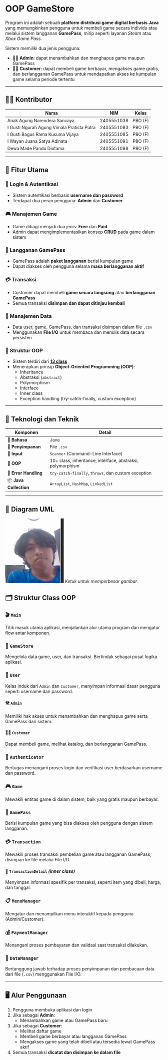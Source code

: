 # OOP GameStore

Program ini adalah sebuah **platform distribusi game digital berbasis Java** yang memungkinkan pengguna untuk membeli game secara individu atau melalui sistem langganan **GamePass**, mirip seperti layanan *Steam* atau *Xbox Game Pass*.

Sistem memiliki dua jenis pengguna:
- 👨‍💼 **Admin**: dapat menambahkan dan menghapus game maupun GamePass
- 🧑‍💻 **Customer**: dapat membeli game berbayar, mengakses game gratis, dan berlangganan GamePass untuk mendapatkan akses ke kumpulan game selama periode tertentu
---

## 🙋‍♂️ Kontributor
| Nama                         | NIM        | Kelas   |
|------------------------------|------------|---------|
| Anak Agung Narendera Sancaya | 2405551038 | PBO (F) |
| I Gusti Ngurah Agung Vimala Pratista Putra | 2405551083 | PBO (F) |
| I Gusti Bagus Rama Kusuma Vijaya | 2405551085 | PBO (F) |
| I Wayan Juana Satya Adinata | 2405551091 | PBO (F) |
| Dewa Made Pandu Diotama | 2405551098 | PBO (F) |
---

## 🎯 Fitur Utama
### 🔐 Login & Autentikasi
- Sistem autentikasi berbasis **username dan password**
- Terdapat dua peran pengguna: **Admin** dan **Customer**

### 🎮 Manajemen Game
- Game dibagi menjadi dua jenis: **Free** dan **Paid**
- Admin dapat mengimplementasikan konsep **CRUD** pada game dalam sistem

### 💼 Langganan GamePass
- GamePass adalah **paket langganan** berisi kumpulan game
- Dapat diakses oleh pengguna selama **masa berlangganan aktif**

### 💳 Transaksi
- Customer dapat membeli **game secara langsung** atau **berlangganan GamePass** 
- Semua transaksi **disimpan dan dapat ditinjau kembali**

### 🧾 Manajemen Data
- Data user, game, GamePass, dan transaksi disimpan dalam file `.csv`
- Menggunakan **File I/O** untuk membaca dan menulis data secara persisten

### 🧱 Struktur OOP
- Sistem terdiri dari **[13 class](#struktur-class-oop)**
- Menerapkan prinsip **Object-Oriented Programming (OOP)**:
    - Inheritance
    - Abstraksi (`abstract`)
    - Polymorphism
    - Interface
    - Inner class
    - Exception handling (try-catch-finally, custom exception)
---

## 🔧 Teknologi dan Teknik

| Komponen           | Detail                                                              |
|--------------------|---------------------------------------------------------------------|
| 🧠 **Bahasa**       | Java                                                                |
| 📁 **Penyimpanan**  | File `.csv`                                                         |
| 💬 **Input**        | `Scanner` (Command-Line Interface)                                  |
| 🧱 **OOP**          | 10+ class, inheritance, interface, abstraksi, polymorphism          |
| 🚨 **Error Handling** | `try-catch-finally`, `throws`, dan custom exception              |
| 📦 **Java Collection** | `ArrayList`, `HashMap`, `LinkedList`                             |
---

## 📐 Diagram UML
![UML Diagram](https://github.com/Sancaaa/GameStore/blob/main/assets/Screenshot_2025-05-12_224100.png?raw=true)
*Ketuk untuk memperbesar gambar.*


<a name="struktur-class-oop"></a>
## 🗂️ Struktur Class OOP

### 🎬 `Main`
Titik masuk utama aplikasi, menjalankan alur utama program dan mengatur flow antar komponen.


### 🏪 `GameStore`
Mengelola data game, user, dan transaksi. Bertindak sebagai pusat logika aplikasi.


### 👤 `User`
Kelas induk dari `Admin` dan `Customer`, menyimpan informasi dasar pengguna seperti username dan password.

#### 🛠️ `Admin`
Memiliki hak akses untuk menambahkan dan menghapus game serta GamePass dari sistem.

#### 🧑‍💻 `Customer`
Dapat membeli game, melihat katalog, dan berlangganan GamePass.

### 🔐 `Authenticator`
Bertugas menangani proses login dan verifikasi user berdasarkan username dan password.


### 🎮 `Game`
Mewakili entitas game di dalam sistem, baik yang gratis maupun berbayar.


### 🎫 `GamePass`
Berisi kumpulan game yang bisa diakses oleh pengguna dengan sistem langganan.


### 💳 `Transaction`
Mewakili proses transaksi pembelian game atau langganan GamePass, disimpan ke file melalui File I/O.

#### 📄 `TransactionDetail` *(inner class)*
Menyimpan informasi spesifik per transaksi, seperti item yang dibeli, harga, dan tanggal.


### 📋 `MenuManager`
Mengatur dan menampilkan menu interaktif kepada pengguna (Admin/Customer).


### 💰 `PaymentManager`
Menangani proses pembayaran dan validasi saat transaksi dilakukan.


### 🧾 `DataManager`
Bertanggung jawab terhadap proses penyimpanan dan pembacaan data dari file (`.csv`) menggunakan File I/O.

---

## 🖥️   Alur Penggunaan

1. Pengguna membuka aplikasi dan login
2. Jika sebagai **Admin**:
    - Menambahkan game atau GamePass baru
3. Jika sebagai **Customer**:
    - Melihat daftar game
    - Membeli game berbayar atau langganan GamePass
    - Mengakses game yang telah dibeli atau tersedia lewat GamePass aktif
4. Semua transaksi **dicatat dan disimpan ke dalam file**